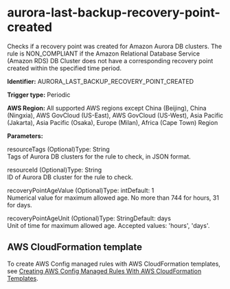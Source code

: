 # aurora\-last\-backup\-recovery\-point\-created<a name="aurora-last-backup-recovery-point-created"></a>

Checks if a recovery point was created for Amazon Aurora DB clusters\. The rule is NON\_COMPLIANT if the Amazon Relational Database Service \(Amazon RDS\) DB Cluster does not have a corresponding recovery point created within the specified time period\. 

**Identifier:** AURORA\_LAST\_BACKUP\_RECOVERY\_POINT\_CREATED

**Trigger type:** Periodic

**AWS Region:** All supported AWS regions except China \(Beijing\), China \(Ningxia\), AWS GovCloud \(US\-East\), AWS GovCloud \(US\-West\), Asia Pacific \(Jakarta\), Asia Pacific \(Osaka\), Europe \(Milan\), Africa \(Cape Town\) Region

**Parameters:**

resourceTags \(Optional\)Type: String  
Tags of Aurora DB clusters for the rule to check, in JSON format\.

resourceId \(Optional\)Type: String  
ID of Aurora DB cluster for the rule to check\.

recoveryPointAgeValue \(Optional\)Type: intDefault: 1  
Numerical value for maximum allowed age\. No more than 744 for hours, 31 for days\.

recoveryPointAgeUnit \(Optional\)Type: StringDefault: days  
Unit of time for maximum allowed age\. Accepted values: 'hours', 'days'\.

## AWS CloudFormation template<a name="w79aac11c32c17b7c31c15"></a>

To create AWS Config managed rules with AWS CloudFormation templates, see [Creating AWS Config Managed Rules With AWS CloudFormation Templates](aws-config-managed-rules-cloudformation-templates.md)\.